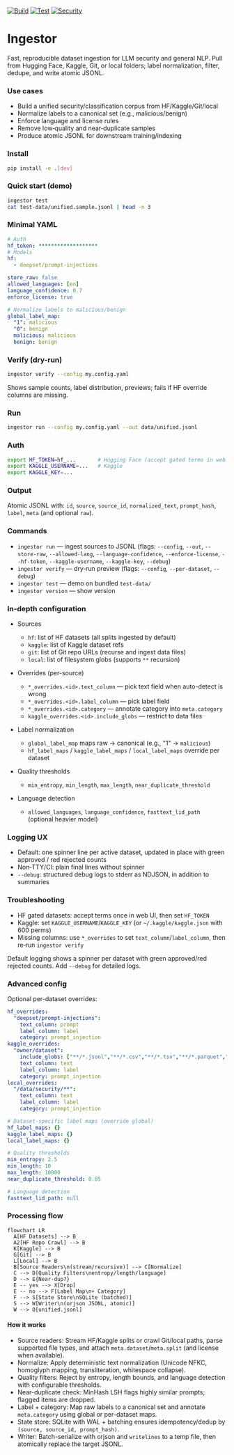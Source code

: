 <!-- Badges -->
[![Build](https://github.com/raaihank/ingestor/actions/workflows/build.yml/badge.svg?branch=main)](https://github.com/raaihank/ingestor/actions/workflows/build.yml)
[![Test](https://github.com/raaihank/ingestor/actions/workflows/test.yml/badge.svg?branch=main)](https://github.com/raaihank/ingestor/actions/workflows/test.yml)
[![Security](https://github.com/raaihank/ingestor/actions/workflows/security.yml/badge.svg?branch=main)](https://github.com/raaihank/ingestor/actions/workflows/security.yml)

# Ingestor
Fast, reproducible dataset ingestion for LLM security and general NLP. Pull from Hugging Face, Kaggle, Git, or local folders; label normalization, filter, dedupe, and write atomic JSONL.

### Use cases

- Build a unified security/classification corpus from HF/Kaggle/Git/local
- Normalize labels to a canonical set (e.g., malicious/benign)
- Enforce language and license rules
- Remove low‑quality and near‑duplicate samples
- Produce atomic JSONL for downstream training/indexing

### Install

```bash
pip install -e .[dev]
```

### Quick start (demo)

```bash
ingestor test
cat test-data/unified.sample.jsonl | head -n 3
```

### Minimal YAML

```yaml
# Auth
hf_token: *******************
# Models
hf:
  - deepset/prompt-injections

store_raw: false
allowed_languages: [en]
language_confidence: 0.7
enforce_license: true

# Normalize labels to malicious/benign
global_label_map:
  "1": malicious
  "0": benign
  malicious: malicious
  benign: benign
```

### Verify (dry-run)

```bash
ingestor verify --config my.config.yaml
```

Shows sample counts, label distribution, previews; fails if HF override columns are missing.

### Run

```bash
ingestor run --config my.config.yaml --out data/unified.jsonl
```

### Auth

```bash
export HF_TOKEN=hf_...       # Hugging Face (accept gated terms in web UI once)
export KAGGLE_USERNAME=...   # Kaggle
export KAGGLE_KEY=...
```

### Output

Atomic JSONL with: `id`, `source`, `source_id`, `normalized_text`, `prompt_hash`, `label`, `meta` (and optional `raw`).

### Commands

- `ingestor run` — ingest sources to JSONL (flags: `--config`, `--out`, `--store-raw`, `--allowed-lang`, `--language-confidence`, `--enforce-license`, `--hf-token`, `--kaggle-username`, `--kaggle-key`, `--debug`)
- `ingestor verify` — dry‑run preview (flags: `--config`, `--per-dataset`, `--debug`)
- `ingestor test` — demo on bundled `test-data/`
- `ingestor version` — show version

### In‑depth configuration

- Sources
  - `hf`: list of HF datasets (all splits ingested by default)
  - `kaggle`: list of Kaggle dataset refs
  - `git`: list of Git repo URLs (recurse and ingest data files)
  - `local`: list of filesystem globs (supports `**` recursion)

- Overrides (per-source)
  - `*_overrides.<id>.text_column` — pick text field when auto-detect is wrong
  - `*_overrides.<id>.label_column` — pick label field
  - `*_overrides.<id>.category` — annotate category into `meta.category`
  - `kaggle_overrides.<id>.include_globs` — restrict to data files

- Label normalization
  - `global_label_map` maps raw → canonical (e.g., "1" → `malicious`)
  - `hf_label_maps` / `kaggle_label_maps` / `local_label_maps` override per dataset

- Quality thresholds
  - `min_entropy`, `min_length`, `max_length`, `near_duplicate_threshold`

- Language detection
  - `allowed_languages`, `language_confidence`, `fasttext_lid_path` (optional heavier model)

### Logging UX

- Default: one spinner line per active dataset, updated in place with green approved / red rejected counts
- Non‑TTY/CI: plain final lines without spinner
- `--debug`: structured debug logs to stderr as NDJSON, in addition to summaries

### Troubleshooting

- HF gated datasets: accept terms once in web UI, then set `HF_TOKEN`
- Kaggle: set `KAGGLE_USERNAME`/`KAGGLE_KEY` (or `~/.kaggle/kaggle.json` with 600 perms)
- Missing columns: use `*_overrides` to set `text_column`/`label_column`, then re‑run `ingestor verify`

Default logging shows a spinner per dataset with green approved/red rejected counts. Add `--debug` for detailed logs.

### Advanced config

Optional per-dataset overrides:

```yaml
hf_overrides:
  "deepset/prompt-injections":
    text_column: prompt
    label_column: label
    category: prompt_injection
kaggle_overrides:
  "owner/dataset":
    include_globs: ["**/*.jsonl","**/*.csv","**/*.tsv","**/*.parquet","**/*.arrow"]
    text_column: text
    label_column: label
    category: prompt_injection
local_overrides:
  "/data/security/**":
    text_column: text
    label_column: label
    category: prompt_injection

# Dataset-specific label maps (override global)
hf_label_maps: {}
kaggle_label_maps: {}
local_label_maps: {}

# Quality thresholds
min_entropy: 2.5
min_length: 10
max_length: 10000
near_duplicate_threshold: 0.85

# Language detection
fasttext_lid_path: null
```

### Processing flow

```mermaid
flowchart LR
  A[HF Datasets] --> B
  A2[HF Repo Crawl] --> B
  K[Kaggle] --> B
  G[Git] --> B
  L[Local] --> B
  B[Source Readers\n(stream/recursive)] --> C[Normalize]
  C --> D[Quality Filters\nentropy/length/language]
  D --> E{Near-dup?}
  E -- yes --> X[Drop]
  E -- no --> F[Label Map\n+ Category]
  F --> S[State Store\nSQLite (batched)]
  S --> W[Writer\n(orjson JSONL, atomic)]
  W --> O[unified.jsonl]
```

#### How it works

- Source readers: Stream HF/Kaggle splits or crawl Git/local paths, parse supported file types, and attach `meta.dataset`/`meta.split` (and license when available).
- Normalize: Apply deterministic text normalization (Unicode NFKC, homoglyph mapping, transliteration, whitespace collapse).
- Quality filters: Reject by entropy, length bounds, and language detection with configurable thresholds.
- Near-duplicate check: MinHash LSH flags highly similar prompts; flagged items are dropped.
- Label + category: Map raw labels to a canonical set and annotate `meta.category` using global or per-dataset maps.
- State store: SQLite with WAL + batching ensures idempotency/dedup by `(source, source_id, prompt_hash)`.
- Writer: Batch-serialize with orjson and `writelines` to a temp file, then atomically replace the target JSONL.

